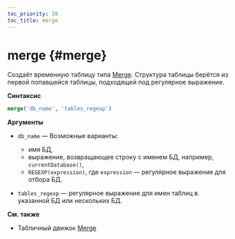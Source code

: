 ```yaml
---
toc_priority: 38
toc_title: merge
---
```


# merge {#merge}

Cоздаёт временную таблицу типа [Merge](../../engines/table-engines/special/merge.md). Структура таблицы берётся из первой попавшейся таблицы, подходящей под регулярное выражение.

**Синтаксис**

```sql
merge('db_name', 'tables_regexp')
```
**Аргументы**

- `db_name` — Возможные варианты:
    - имя БД, 
    - выражение, возвращающее строку с именем БД, например, `currentDatabase()`,
    - `REGEXP(expression)`, где `expression` — регулярное выражение для отбора БД.

- `tables_regexp` — регулярное выражение для имен таблиц в указанной БД или нескольких БД.

**См. также**

-   Табличный движок [Merge](../../engines/table-engines/special/merge.md)
